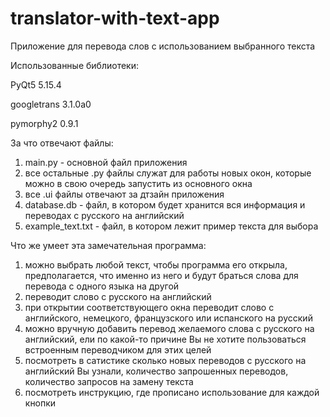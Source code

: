 # translator-with-text-app
Приложение для перевода слов с использованием выбранного текста

Использованные библиотеки:

PyQt5 5.15.4

googletrans 3.1.0a0

pymorphy2 0.9.1

За что отвечают файлы:
  1. main.py - основной файл приложения
  2. все остальные .py файлы служат для работы новых окон, которые можно в свою очередь запустить из основного окна
  3. все .ui файлы отвечают за дтзайн приложения
  4. database.db - файл, в котором будет хранится вся информация и переводах с русского на английский
  5. example_text.txt - файл, в котором лежит пример текста для выбора
  
Что же умеет эта замечательная программа:
  1. можно выбрать любой текст, чтобы программа его открыла, предполагается, что именно из него и будут браться слова для перевода с одного языка на другой
  2. переводит слово с русского на английский
  3. при открытии соответствующего окна переводит слово с английского, немецкого, французского или испанского на русский
  4. можно вручную добавить перевод желаемого слова с русского на английский, ели по какой-то причине Вы не хотите пользоваться встроенным переводчиком для этих целей
  5. посмотреть в сатистике сколько новых переводов с русского на английский Вы узнали, количество запрошенных переводов, количество запросов на замену текста
  6. посмотреть инструкцию, где прописано использование для каждой кнопки
